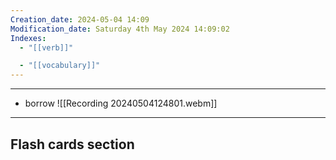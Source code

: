 ```yaml
---
Creation_date: 2024-05-04 14:09
Modification_date: Saturday 4th May 2024 14:09:02
Indexes:
  - "[[verb]]"

  - "[[vocabulary]]"
---
```


----

- borrow
![[Recording 20240504124801.webm]]






















---
## Flash cards section
